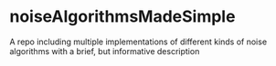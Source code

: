 # noiseAlgorithmsMadeSimple
A repo including multiple implementations of different kinds of noise algorithms with a brief, but informative description
